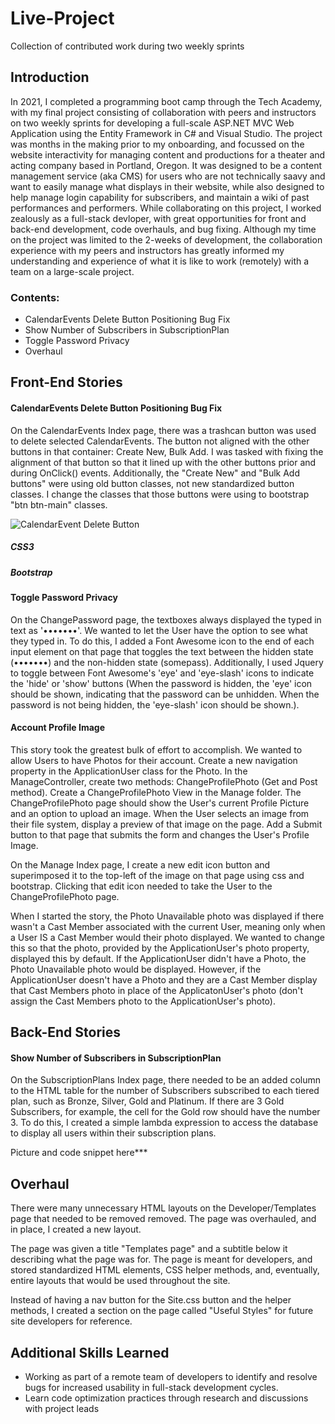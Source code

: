# Live-Project
Collection of contributed work during two weekly sprints

## Introduction
In 2021, I completed a programming boot camp through the Tech Academy, with my final project consisting of collaboration with peers and instructors on two weekly sprints for developing a full-scale ASP.NET MVC Web Application using the Entity Framework in C# and Visual Studio. The project was months in the making prior to my onboarding, and focussed on the website interactivity for managing content and productions for a theater and acting company based in Portland, Oregon. It was designed to be a content management service (aka CMS) for users who are not technically saavy and want to easily manage what displays in their website, while also designed to help manage login capability for subscribers, and maintain a wiki of past performances and performers. While collaborating on this project, I worked zealously as a full-stack devloper, with great opportunities for front and back-end development, code overhauls, and bug fixing. Although my time on the project was limited to the 2-weeks of development, the collaboration experience with my peers and instructors has greatly informed my understanding and experience of what it is like to work (remotely) with a team on a large-scale project.

### Contents:
* CalendarEvents Delete Button Positioning Bug Fix
* Show Number of Subscribers in SubscriptionPlan
* Toggle Password Privacy
* Overhaul

## Front-End Stories
#### CalendarEvents Delete Button Positioning Bug Fix
On the CalendarEvents Index page, there was a trashcan button was used to delete selected CalendarEvents.  The button not aligned with the other buttons in that container: Create New, Bulk Add.  I was tasked with fixing the alignment of that button so that it lined up with the other buttons prior and during OnClick() events. Additionally, the "Create New" and "Bulk Add buttons" were using old button classes, not new standardized button classes. I change the classes that those buttons were using to bootstrap "btn btn-main" classes.

![CalendarEvent Delete Button](https://prosperitprojects.visualstudio.com/ac1e43b0-e8f9-4967-adc2-ca5d5c0b1683/_apis/wit/attachments/0ee7b2d2-9307-4acd-b7e4-52c2c5870e68?fileName=image.png)

##### CSS3

##### Bootstrap

#### Toggle Password Privacy
On the ChangePassword page, the textboxes always displayed the typed in text as '•••••••'.  We wanted to let the User have the option to see what they typed in. To do this, I added a Font Awesome icon to the end of each input element on that page that toggles the text between the hidden state (•••••••) and the non-hidden state (somepass).  Additionally, I used Jquery to toggle between Font Awesome's 'eye' and 'eye-slash' icons to indicate the 'hide' or 'show' buttons (When the password is hidden, the 'eye' icon should be shown, indicating that the password can be unhidden.  When the password is not being hidden, the 'eye-slash' icon should be shown.).

#### Account Profile Image
This story took the greatest bulk of effort to accomplish. We wanted to allow Users to have Photos for their account.  Create a new navigation property in the ApplicationUser class for the Photo.  In the ManageController, create two methods: ChangeProfilePhoto (Get and Post method).  Create a ChangeProfilePhoto View in the Manage folder.  The ChangeProfilePhoto page should show the User's current Profile Picture and an option to upload an image.  When the User selects an image from their file system, display a preview of that image on the page.  Add a Submit button to that page that submits the form and changes the User's Profile Image.

On the Manage Index page, I create a new edit icon button and superimposed it to the top-left of the image on that page using css and bootstrap.  Clicking that edit icon needed to take the User to the ChangeProfilePhoto page.

When I started the story, the Photo Unavailable photo was displayed if there wasn't a Cast Member associated with the current User, meaning only when a User IS a Cast Member would their photo displayed.  We wanted to change this so that the photo, provided by the ApplicationUser's photo property, displayed this by default.  If the ApplicationUser didn't have a Photo, the Photo Unavailable photo would be displayed.  However, if the ApplicationUser doesn't have a Photo and they are a Cast Member display that Cast Members photo in place of the ApplicatonUser's photo (don't assign the Cast Members photo to the ApplicationUser's photo).

## Back-End Stories
#### Show Number of Subscribers in SubscriptionPlan
On the SubscriptionPlans Index page, there needed to be an added column to the HTML table for the number of Subscribers subscribed to each tiered plan, such as Bronze, Silver, Gold and Platinum. If there are 3 Gold Subscribers, for example, the cell for the Gold row should have the number 3. To do this, I created a simple lambda expression to access the database to display all users within their subscription plans.

Picture and code snippet here***

## Overhaul
There were many unnecessary HTML layouts on the Developer/Templates page that needed to be removed removed.  The page was overhauled, and in place, I created a new layout.

The page was given a title "Templates page" and a subtitle below it describing what the page was for.  The page is meant for developers, and stored standardized HTML elements, CSS helper methods, and, eventually, entire layouts that would be used throughout the site.

Instead of having a nav button for the Site.css button and the helper methods, I created a section on the page called "Useful Styles" for future site developers for reference.

## Additional Skills Learned
* Working as part of a remote team of developers to identify and resolve bugs for increased usability in full-stack development cycles.
* Learn code optimization practices through research and discussions with project leads
